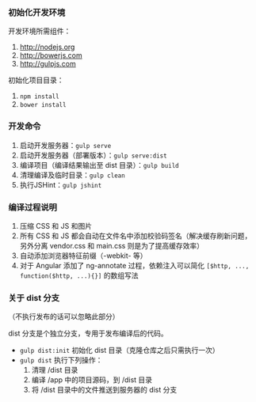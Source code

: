 ### 初始化开发环境

开发环境所需组件：

1. http://nodejs.org
2. http://bowerjs.com
3. http://gulpjs.com

初始化项目目录：

1. `npm install`
2. `bower install`

### 开发命令

1. 启动开发服务器：`gulp serve`
2. 启动开发服务器（部署版本）：`gulp serve:dist`
3. 编译项目（编译结果输出至 dist 目录）：`gulp build`
4. 清理编译及临时目录：`gulp clean`
5. 执行JSHint：`gulp jshint`

### 编译过程说明

1. 压缩 CSS 和 JS 和图片
2. 所有 CSS 和 JS 都会自动在文件名中添加校验码签名（解决缓存刷新问题，另外分离 vendor.css 和 main.css 则是为了提高缓存效率）
3. 自动添加浏览器特征前缀（-webkit- 等）
4. 对于 Angular 添加了 ng-annotate 过程，依赖注入可以简化 `[$http, ..., function($http, ...){}]` 的数组写法

### 关于 dist 分支

（不执行发布的话可以忽略此部分） 

dist 分支是个独立分支，专用于发布编译后的代码。

* `gulp dist:init` 初始化 dist 目录（克隆仓库之后只需执行一次）
* `gulp dist` 执行下列操作：
    1. 清理 /dist 目录
    2. 编译 /app 中的项目源码，到 /dist 目录
    3. 将 /dist 目录中的文件推送到服务器的 dist 分支
